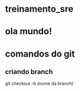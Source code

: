 # treinamento_sre
# ola mundo!
# comandos do git

## criando branch

git checkout -b (nome da branch)